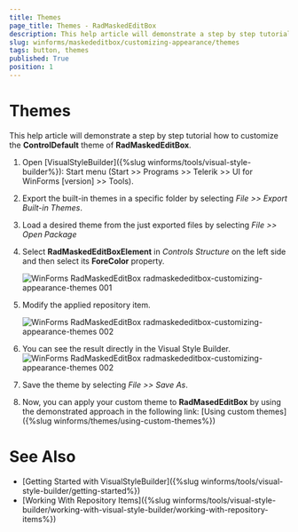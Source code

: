 ```yaml
---
title: Themes
page_title: Themes - RadMaskedEditBox
description: This help article will demonstrate a step by step tutorial how to customize the ControlDefault theme of RadBrowseEditor. 
slug: winforms/maskededitbox/customizing-appearance/themes
tags: button, themes
published: True
position: 1
---
```


# Themes

This help article will demonstrate a step by step tutorial how to customize the __ControlDefault__ theme of __RadMaskedEditBox__.

1. Open [VisualStyleBuilder]({%slug winforms/tools/visual-style-builder%}): Start menu (Start >> Programs >> Telerik >> UI for WinForms [version] >> Tools).

1. Export the built-in themes in a specific folder by selecting *File >> Export Built-in Themes*.

1. Load a desired theme from the just exported files by selecting *File >> Open Package*

1. Select __RadMaskedEditBoxElement__ in *Controls Structure* on the left side and then select its __ForeColor__ property.

	![WinForms RadMaskedEditBox radmaskededitbox-customizing-appearance-themes 001](images/radmaskededitbox-customizing-appearance-themes001.png)

1. Modify the applied repository item.

	![WinForms RadMaskedEditBox radmaskededitbox-customizing-appearance-themes 002](images/radmaskededitbox-customizing-appearance-themes002.png)

1. You can see the result directly in the Visual Style Builder.
    ![WinForms RadMaskedEditBox radmaskededitbox-customizing-appearance-themes 002](images/radmaskededitbox-customizing-appearance-themes003.png)

1. Save the theme by selecting *File >> Save As*.

1. Now, you can apply your custom theme to __RadMasedEditBox__ by using the demonstrated approach in the following link: [Using custom themes]({%slug winforms/themes/using-custom-themes%})

# See Also 

* [Getting Started with VisualStyleBuilder]({%slug winforms/tools/visual-style-builder/getting-started%})
* [Working With Repository Items]({%slug winforms/tools/visual-style-builder/working-with-visual-style-builder/working-with-repository-items%})
